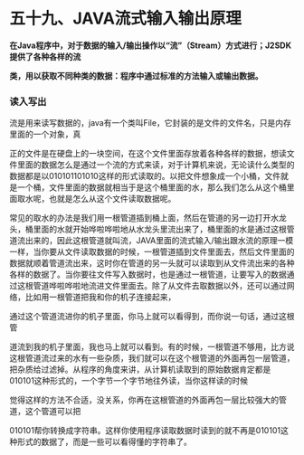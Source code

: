 # **五十九、JAVA流式输入输出原理**

**在Java程序中，对于数据的输入/输出操作以“流”（Stream）方式进行；J2SDK提供了各种各样的流**

**类，用以获取不同种类的数据：程序中通过标准的方法输入或输出数据。**

### **读入写出**

流是用来读写数据的，java有一个类叫File，它封装的是文件的文件名，只是内存里面的一个对象，真

正的文件是在硬盘上的一块空间，在这个文件里面存放着各种各样的数据，想读文件里面的数据怎么是通过一个流的方式来读，对于计算机来说，无论读什么类型的数据都是以010101101010这样的形式读取的。以把文件想象成一个小桶，文件就是一个桶，文件里面的数据就相当于是这个桶里面的水，那么我们怎么从这个桶里面取水呢，也就是怎么从这个文件读取数据呢。

常见的取水的办法是我们用一根管道插到桶上面，然后在管道的另一边打开水龙头，桶里面的水就开始哗啦哗啦地从水龙头里流出来了，桶里面的水是通过这根管道流出来的，因此这根管道就叫流，JAVA里面的流式输入/输出跟水流的原理一模一样，当你要从文件读取数据的时候，一根管道插到文件里面去，然后文件里面的数据就顺着管道流出来，这时你在管道的另一头就可以读取到从文件流出来的各种各样的数据了。当你要往文件写入数据时，也是通过一根管道，让要写入的数据通过这根管道哗啦哗啦地流进文件里面去。除了从文件去取数据以外，还可以通过网络，比如用一根管道把我和你的机子连接起来，

通过这个管道流进你的机子里面，你马上就可以看得到，而你说一句话，通过这根管

道流到我的机子里面，我也马上就可以看到。有的时候，一根管道不够用，比方说这根管道流过来的水有一些杂质，我们就可以在这个根管道的外面再包一层管道，把杂质给过滤掉。从程序的角度来讲，从计算机读取到的原始数据肯定都是010101这种形式的，一个字节一个字节地往外读，当你这样读的时候

觉得这样的方法不合适，没关系，你再在这根管道的外面再包一层比较强大的管道，这个管道可以把

010101帮你转换成字符串。这样你使用程序读取数据时读到的就不再是010101这种形式的数据了，而是一些可以看得懂的字符串了。



